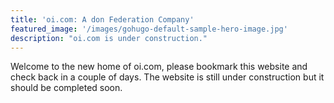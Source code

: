 ```yaml
---
title: 'oi.com: A don Federation Company'
featured_image: '/images/gohugo-default-sample-hero-image.jpg'
description: "oi.com is under construction."
---
```


Welcome to the new home of oi.com, please bookmark this website and check back in a couple of days. The website is still under construction but it should be completed soon.

